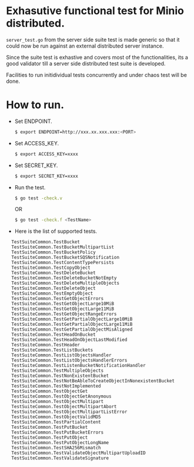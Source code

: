 # Exhasutive functional test for Minio distributed.
  `server_test.go` from the server side suite test is made generic so that it could now be run against an external
   distributed server instance. 

   Since the suite test is exhastive and covers most of the functionalities, its a good validator till a server side distributed test suite is developed.

   Facilities to run initidividual tests concurrently and under chaos test will be done.

# How to run.

- Set ENDPOINT. 

  ```sh
  $ export ENDPOINT=http://xxx.xx.xxx.xxx:<PORT>
  ```

- Set ACCESS_KEY.

  ```sh
  $ export ACCESS_KEY=xxxx
  ```
   
- Set SECRET_KEY.

  ```sh
  $ export SECRET_KEY=xxxx
  ```
- Run the test. 

  ```sh
  $ go test -check.v
  ```
     OR 

  ```sh
  $ go test -check.f <TestName>

- Here is the list of supported tests.
```
  TestSuiteCommon.TestBucket   
  TestSuiteCommon.TestBucketMultipartList      
  TestSuiteCommon.TestBucketPolicy      
  TestSuiteCommon.TestBucketSQSNotification     
  TestSuiteCommon.TestContentTypePersists      
  TestSuiteCommon.TestCopyObject       
  TestSuiteCommon.TestDeleteBucket     
  TestSuiteCommon.TestDeleteBucketNotEmpty     
  TestSuiteCommon.TestDeleteMultipleObjects    
  TestSuiteCommon.TestDeleteObject     
  TestSuiteCommon.TestEmptyObject      
  TestSuiteCommon.TestGetObjectErrors  
  TestSuiteCommon.TestGetObjectLarge10MiB      
  TestSuiteCommon.TestGetObjectLarge11MiB      
  TestSuiteCommon.TestGetObjectRangeErrors     
  TestSuiteCommon.TestGetPartialObjectLarge10MiB       
  TestSuiteCommon.TestGetPartialObjectLarge11MiB       
  TestSuiteCommon.TestGetPartialObjectMisAligned       
  TestSuiteCommon.TestHeadOnBucket     
  TestSuiteCommon.TestHeadOnObjectLastModified 
  TestSuiteCommon.TestHeader   
  TestSuiteCommon.TestListBuckets      
  TestSuiteCommon.TestListObjectsHandler       
  TestSuiteCommon.TestListObjectsHandlerErrors 
  TestSuiteCommon.TestListenBucketNotificationHandler 
  TestSuiteCommon.TestMultipleObjects  
  TestSuiteCommon.TestNonExistentBucket        
  TestSuiteCommon.TestNotBeAbleToCreateObjectInNonexistentBucket       
  TestSuiteCommon.TestNotImplemented   
  TestSuiteCommon.TestObjectGet       
  TestSuiteCommon.TestObjectGetAnonymous   
  TestSuiteCommon.TestObjectMultipart 
  TestSuiteCommon.TestObjectMultipartAbort  
  TestSuiteCommon.TestObjectMultipartListError 
  TestSuiteCommon.TestObjectValidMD5   
  TestSuiteCommon.TestPartialContent  
  TestSuiteCommon.TestPutBucket      
  TestSuiteCommon.TestPutBucketErrors 
  TestSuiteCommon.TestPutObject       
  TestSuiteCommon.TestPutObjectLongName    
  TestSuiteCommon.TestSHA256Mismatch   
  TestSuiteCommon.TestValidateObjectMultipartUploadID  
  TestSuiteCommon.TestValidateSignature        
```  
